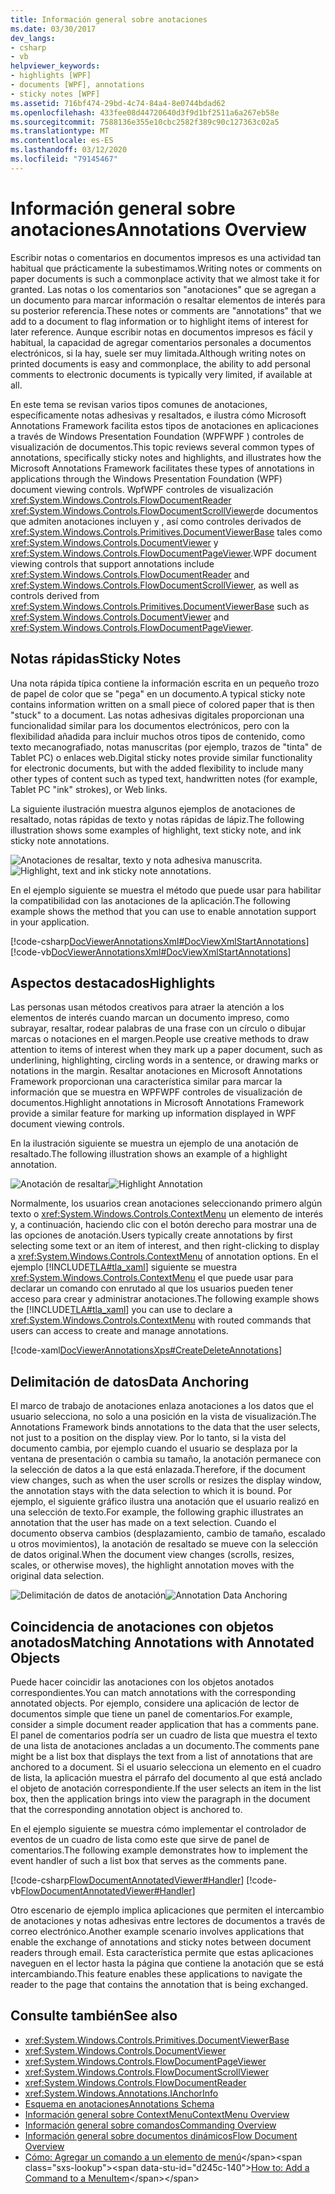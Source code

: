 ```yaml
---
title: Información general sobre anotaciones
ms.date: 03/30/2017
dev_langs:
- csharp
- vb
helpviewer_keywords:
- highlights [WPF]
- documents [WPF], annotations
- sticky notes [WPF]
ms.assetid: 716bf474-29bd-4c74-84a4-8e0744bdad62
ms.openlocfilehash: 433fee08d44720640d3f9d1bf2511a6a267eb58e
ms.sourcegitcommit: 7588136e355e10cbc2582f389c90c127363c02a5
ms.translationtype: MT
ms.contentlocale: es-ES
ms.lasthandoff: 03/12/2020
ms.locfileid: "79145467"
---
```

# <a name="annotations-overview"></a><span data-ttu-id="d245c-102">Información general sobre anotaciones</span><span class="sxs-lookup"><span data-stu-id="d245c-102">Annotations Overview</span></span>
<span data-ttu-id="d245c-103">Escribir notas o comentarios en documentos impresos es una actividad tan habitual que prácticamente la subestimamos.</span><span class="sxs-lookup"><span data-stu-id="d245c-103">Writing notes or comments on paper documents is such a commonplace activity that we almost take it for granted.</span></span> <span data-ttu-id="d245c-104">Las notas o los comentarios son "anotaciones" que se agregan a un documento para marcar información o resaltar elementos de interés para su posterior referencia.</span><span class="sxs-lookup"><span data-stu-id="d245c-104">These notes or comments are "annotations" that we add to a document to flag information or to highlight items of interest for later reference.</span></span> <span data-ttu-id="d245c-105">Aunque escribir notas en documentos impresos es fácil y habitual, la capacidad de agregar comentarios personales a documentos electrónicos, si la hay, suele ser muy limitada.</span><span class="sxs-lookup"><span data-stu-id="d245c-105">Although writing notes on printed documents is easy and commonplace, the ability to add personal comments to electronic documents is typically very limited, if available at all.</span></span>  
  
 <span data-ttu-id="d245c-106">En este tema se revisan varios tipos comunes de anotaciones, específicamente notas adhesivas y resaltados, e ilustra cómo Microsoft Annotations Framework facilita estos tipos de anotaciones en aplicaciones a través de Windows Presentation Foundation (WPFWPF ) controles de visualización de documentos.</span><span class="sxs-lookup"><span data-stu-id="d245c-106">This topic reviews several common types of annotations, specifically sticky notes and highlights, and illustrates how the Microsoft Annotations Framework facilitates these types of annotations in applications through the Windows Presentation Foundation (WPF) document viewing controls.</span></span>  <span data-ttu-id="d245c-107">WpfWPF controles de visualización <xref:System.Windows.Controls.FlowDocumentReader> <xref:System.Windows.Controls.FlowDocumentScrollViewer>de documentos que admiten anotaciones incluyen y , así como controles derivados de <xref:System.Windows.Controls.Primitives.DocumentViewerBase> tales como <xref:System.Windows.Controls.DocumentViewer> y <xref:System.Windows.Controls.FlowDocumentPageViewer>.</span><span class="sxs-lookup"><span data-stu-id="d245c-107">WPF document viewing controls that support annotations include <xref:System.Windows.Controls.FlowDocumentReader> and <xref:System.Windows.Controls.FlowDocumentScrollViewer>, as well as controls derived from <xref:System.Windows.Controls.Primitives.DocumentViewerBase> such as <xref:System.Windows.Controls.DocumentViewer> and <xref:System.Windows.Controls.FlowDocumentPageViewer>.</span></span>  

<a name="caf1_type_stickynotes"></a>
## <a name="sticky-notes"></a><span data-ttu-id="d245c-108">Notas rápidas</span><span class="sxs-lookup"><span data-stu-id="d245c-108">Sticky Notes</span></span>  
 <span data-ttu-id="d245c-109">Una nota rápida típica contiene la información escrita en un pequeño trozo de papel de color que se "pega" en un documento.</span><span class="sxs-lookup"><span data-stu-id="d245c-109">A typical sticky note contains information written on a small piece of colored paper that is then "stuck" to a document.</span></span> <span data-ttu-id="d245c-110">Las notas adhesivas digitales proporcionan una funcionalidad similar para los documentos electrónicos, pero con la flexibilidad añadida para incluir muchos otros tipos de contenido, como texto mecanografiado, notas manuscritas (por ejemplo, trazos de "tinta" de Tablet PC) o enlaces web.</span><span class="sxs-lookup"><span data-stu-id="d245c-110">Digital sticky notes provide similar functionality for electronic documents, but with the added flexibility to include many other types of content such as typed text, handwritten notes (for example, Tablet PC "ink" strokes), or Web links.</span></span>  
  
 <span data-ttu-id="d245c-111">La siguiente ilustración muestra algunos ejemplos de anotaciones de resaltado, notas rápidas de texto y notas rápidas de lápiz.</span><span class="sxs-lookup"><span data-stu-id="d245c-111">The following illustration shows some examples of highlight, text sticky note, and ink sticky note annotations.</span></span>  
  
 <span data-ttu-id="d245c-112">![Anotaciones de resaltar, texto y nota adhesiva manuscrita.](./media/caf-stickynote.jpg "CAF_StickyNote")</span><span class="sxs-lookup"><span data-stu-id="d245c-112">![Highlight, text and ink sticky note annotations.](./media/caf-stickynote.jpg "CAF_StickyNote")</span></span>  
  
 <span data-ttu-id="d245c-113">En el ejemplo siguiente se muestra el método que puede usar para habilitar la compatibilidad con las anotaciones de la aplicación.</span><span class="sxs-lookup"><span data-stu-id="d245c-113">The following example shows the method that you can use to enable annotation support in your application.</span></span>  
  
 [!code-csharp[DocViewerAnnotationsXml#DocViewXmlStartAnnotations](~/samples/snippets/csharp/VS_Snippets_Wpf/DocViewerAnnotationsXml/CSharp/Window1.xaml.cs#docviewxmlstartannotations)]
 [!code-vb[DocViewerAnnotationsXml#DocViewXmlStartAnnotations](~/samples/snippets/visualbasic/VS_Snippets_Wpf/DocViewerAnnotationsXml/visualbasic/window1.xaml.vb#docviewxmlstartannotations)]  
  
<a name="caf1_type_callouts"></a>
## <a name="highlights"></a><span data-ttu-id="d245c-114">Aspectos destacados</span><span class="sxs-lookup"><span data-stu-id="d245c-114">Highlights</span></span>  
 <span data-ttu-id="d245c-115">Las personas usan métodos creativos para atraer la atención a los elementos de interés cuando marcan un documento impreso, como subrayar, resaltar, rodear palabras de una frase con un círculo o dibujar marcas o notaciones en el margen.</span><span class="sxs-lookup"><span data-stu-id="d245c-115">People use creative methods to draw attention to items of interest when they mark up a paper document, such as underlining, highlighting, circling words in a sentence, or drawing marks or notations in the margin.</span></span>  <span data-ttu-id="d245c-116">Resaltar anotaciones en Microsoft Annotations Framework proporcionan una característica similar para marcar la información que se muestra en WPFWPF controles de visualización de documentos.</span><span class="sxs-lookup"><span data-stu-id="d245c-116">Highlight annotations in Microsoft Annotations Framework provide a similar feature for marking up information displayed in WPF document viewing controls.</span></span>  
  
 <span data-ttu-id="d245c-117">En la ilustración siguiente se muestra un ejemplo de una anotación de resaltado.</span><span class="sxs-lookup"><span data-stu-id="d245c-117">The following illustration shows an example of a highlight annotation.</span></span>  
  
 <span data-ttu-id="d245c-118">![Anotación de resaltar](./media/caf-callouts.png "CAF_Callouts")</span><span class="sxs-lookup"><span data-stu-id="d245c-118">![Highlight Annotation](./media/caf-callouts.png "CAF_Callouts")</span></span>  
  
 <span data-ttu-id="d245c-119">Normalmente, los usuarios crean anotaciones seleccionando primero algún texto o <xref:System.Windows.Controls.ContextMenu> un elemento de interés y, a continuación, haciendo clic con el botón derecho para mostrar una de las opciones de anotación.</span><span class="sxs-lookup"><span data-stu-id="d245c-119">Users typically create annotations by first selecting some text or an item of interest, and then right-clicking to display a <xref:System.Windows.Controls.ContextMenu> of annotation options.</span></span>  <span data-ttu-id="d245c-120">En el ejemplo [!INCLUDE[TLA#tla_xaml](../../../../includes/tlasharptla-xaml-md.md)] siguiente se muestra <xref:System.Windows.Controls.ContextMenu> el que puede usar para declarar un comando con enrutado al que los usuarios pueden tener acceso para crear y administrar anotaciones.</span><span class="sxs-lookup"><span data-stu-id="d245c-120">The following example shows the [!INCLUDE[TLA#tla_xaml](../../../../includes/tlasharptla-xaml-md.md)] you can use to declare a <xref:System.Windows.Controls.ContextMenu> with routed commands that users can access to create and manage annotations.</span></span>  
  
 [!code-xaml[DocViewerAnnotationsXps#CreateDeleteAnnotations](~/samples/snippets/csharp/VS_Snippets_Wpf/DocViewerAnnotationsXps/CSharp/Window1.xaml#createdeleteannotations)]  
  
<a name="caf1_framework_data_anchoring"></a>
## <a name="data-anchoring"></a><span data-ttu-id="d245c-121">Delimitación de datos</span><span class="sxs-lookup"><span data-stu-id="d245c-121">Data Anchoring</span></span>  
 <span data-ttu-id="d245c-122">El marco de trabajo de anotaciones enlaza anotaciones a los datos que el usuario selecciona, no solo a una posición en la vista de visualización.</span><span class="sxs-lookup"><span data-stu-id="d245c-122">The Annotations Framework binds annotations to the data that the user selects, not just to a position on the display view.</span></span> <span data-ttu-id="d245c-123">Por lo tanto, si la vista del documento cambia, por ejemplo cuando el usuario se desplaza por la ventana de presentación o cambia su tamaño, la anotación permanece con la selección de datos a la que está enlazada.</span><span class="sxs-lookup"><span data-stu-id="d245c-123">Therefore, if the document view changes, such as when the user scrolls or resizes the display window, the annotation stays with the data selection to which it is bound.</span></span> <span data-ttu-id="d245c-124">Por ejemplo, el siguiente gráfico ilustra una anotación que el usuario realizó en una selección de texto.</span><span class="sxs-lookup"><span data-stu-id="d245c-124">For example, the following graphic illustrates an annotation that the user has made on a text selection.</span></span> <span data-ttu-id="d245c-125">Cuando el documento observa cambios (desplazamiento, cambio de tamaño, escalado u otros movimientos), la anotación de resaltado se mueve con la selección de datos original.</span><span class="sxs-lookup"><span data-stu-id="d245c-125">When the document view changes (scrolls, resizes, scales, or otherwise moves), the highlight annotation moves with the original data selection.</span></span>  
  
 <span data-ttu-id="d245c-126">![Delimitación de datos de anotación](./media/caf-dataanchoring.png "CAF_DataAnchoring")</span><span class="sxs-lookup"><span data-stu-id="d245c-126">![Annotation Data Anchoring](./media/caf-dataanchoring.png "CAF_DataAnchoring")</span></span>  
  
<a name="matching_annotations_with_annotated_objects"></a>
## <a name="matching-annotations-with-annotated-objects"></a><span data-ttu-id="d245c-127">Coincidencia de anotaciones con objetos anotados</span><span class="sxs-lookup"><span data-stu-id="d245c-127">Matching Annotations with Annotated Objects</span></span>  
 <span data-ttu-id="d245c-128">Puede hacer coincidir las anotaciones con los objetos anotados correspondientes.</span><span class="sxs-lookup"><span data-stu-id="d245c-128">You can match annotations with the corresponding annotated objects.</span></span> <span data-ttu-id="d245c-129">Por ejemplo, considere una aplicación de lector de documentos simple que tiene un panel de comentarios.</span><span class="sxs-lookup"><span data-stu-id="d245c-129">For example, consider a simple document reader application that has a comments pane.</span></span> <span data-ttu-id="d245c-130">El panel de comentarios podría ser un cuadro de lista que muestra el texto de una lista de anotaciones ancladas a un documento.</span><span class="sxs-lookup"><span data-stu-id="d245c-130">The comments pane might be a list box that displays the text from a list of annotations that are anchored to a document.</span></span> <span data-ttu-id="d245c-131">Si el usuario selecciona un elemento en el cuadro de lista, la aplicación muestra el párrafo del documento al que está anclado el objeto de anotación correspondiente.</span><span class="sxs-lookup"><span data-stu-id="d245c-131">If the user selects an item in the list box, then the application brings into view the paragraph in the document that the corresponding annotation object is anchored to.</span></span>  
  
 <span data-ttu-id="d245c-132">En el ejemplo siguiente se muestra cómo implementar el controlador de eventos de un cuadro de lista como este que sirve de panel de comentarios.</span><span class="sxs-lookup"><span data-stu-id="d245c-132">The following example demonstrates how to implement the event handler of such a list box that serves as the comments pane.</span></span>  
  
 [!code-csharp[FlowDocumentAnnotatedViewer#Handler](~/samples/snippets/csharp/VS_Snippets_Wpf/FlowDocumentAnnotatedViewer/CSharp/Window1.xaml.cs#handler)]
 [!code-vb[FlowDocumentAnnotatedViewer#Handler](~/samples/snippets/visualbasic/VS_Snippets_Wpf/FlowDocumentAnnotatedViewer/visualbasic/window1.xaml.vb#handler)]  
  
 <span data-ttu-id="d245c-133">Otro escenario de ejemplo implica aplicaciones que permiten el intercambio de anotaciones y notas adhesivas entre lectores de documentos a través de correo electrónico.</span><span class="sxs-lookup"><span data-stu-id="d245c-133">Another example scenario involves applications that enable the exchange of annotations and sticky notes between document readers through email.</span></span> <span data-ttu-id="d245c-134">Esta característica permite que estas aplicaciones naveguen en el lector hasta la página que contiene la anotación que se está intercambiando.</span><span class="sxs-lookup"><span data-stu-id="d245c-134">This feature enables these applications to navigate the reader to the page that contains the annotation that is being exchanged.</span></span>  
  
## <a name="see-also"></a><span data-ttu-id="d245c-135">Consulte también</span><span class="sxs-lookup"><span data-stu-id="d245c-135">See also</span></span>

- <xref:System.Windows.Controls.Primitives.DocumentViewerBase>
- <xref:System.Windows.Controls.DocumentViewer>
- <xref:System.Windows.Controls.FlowDocumentPageViewer>
- <xref:System.Windows.Controls.FlowDocumentScrollViewer>
- <xref:System.Windows.Controls.FlowDocumentReader>
- <xref:System.Windows.Annotations.IAnchorInfo>
- [<span data-ttu-id="d245c-136">Esquema en anotaciones</span><span class="sxs-lookup"><span data-stu-id="d245c-136">Annotations Schema</span></span>](annotations-schema.md)
- [<span data-ttu-id="d245c-137">Información general sobre ContextMenu</span><span class="sxs-lookup"><span data-stu-id="d245c-137">ContextMenu Overview</span></span>](../controls/contextmenu-overview.md)
- [<span data-ttu-id="d245c-138">Información general sobre comandos</span><span class="sxs-lookup"><span data-stu-id="d245c-138">Commanding Overview</span></span>](commanding-overview.md)
- [<span data-ttu-id="d245c-139">Información general sobre documentos dinámicos</span><span class="sxs-lookup"><span data-stu-id="d245c-139">Flow Document Overview</span></span>](flow-document-overview.md)
- <span data-ttu-id="d245c-140">[Cómo: Agregar un comando a un elemento de menú](https://docs.microsoft.com/previous-versions/dotnet/netframework-3.5/ms741839(v=vs.90))</span><span class="sxs-lookup"><span data-stu-id="d245c-140">[How to: Add a Command to a MenuItem](https://docs.microsoft.com/previous-versions/dotnet/netframework-3.5/ms741839(v=vs.90))</span></span>
